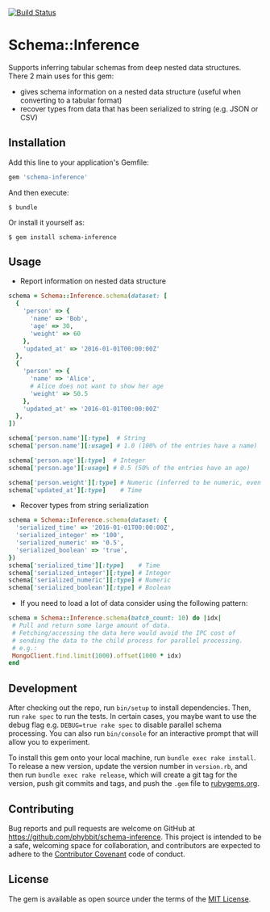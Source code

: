[![Build
Status](https://travis-ci.org/Phybbit/schema-inference.svg?branch=master)](https://travis-ci.org/Phybbit/schema-inference)

# Schema::Inference

Supports inferring tabular schemas from deep nested data structures.
There 2 main uses for this gem:
- gives schema information on a nested data structure (useful when converting to a tabular format)
- recover types from data that has been serialized to string (e.g. JSON or CSV)

## Installation

Add this line to your application's Gemfile:

```ruby
gem 'schema-inference'
```

And then execute:

    $ bundle

Or install it yourself as:

    $ gem install schema-inference

## Usage

- Report information on nested data structure

```ruby
schema = Schema::Inference.schema(dataset: [
  {
    'person' => {
      'name' => 'Bob',
      'age' => 30,
      'weight' => 60
    },
    'updated_at' => '2016-01-01T00:00:00Z'
  },
  {
    'person' => {
      'name' => 'Alice',
      # Alice does not want to show her age
      'weight' => 50.5
    },
    'updated_at' => '2016-01-01T00:00:00Z'
  },
])

schema['person.name'][:type]  # String
schema['person.name'][:usage] # 1.0 (100% of the entries have a name)

schema['person.age'][:type]  # Integer
schema['person.age'][:usage] # 0.5 (50% of the entries have an age)

schema['person.weight'][:type] # Numeric (inferred to be numeric, even though an integer was present)
schema['updated_at'][:type]    # Time
```

- Recover types from string serialization

```ruby
schema = Schema::Inference.schema(dataset: {
  'serialized_time' => '2016-01-01T00:00:00Z',
  'serialized_integer' => '100',
  'serialized_numeric' => '0.5',
  'serialized_boolean' => 'true',
})
schema['serialized_time'][:type]    # Time
schema['serialized_integer'][:type] # Integer
schema['serialized_numeric'][:type] # Numeric
schema['serialized_boolean'][:type] # Boolean
```

- If you need to load a lot of data consider using the following pattern:
```ruby
schema = Schema::Inference.schema(batch_count: 10) do |idx|
 # Pull and return some large amount of data.
 # Fetching/accessing the data here would avoid the IPC cost of
 # sending the data to the child process for parallel processing.
 # e.g.:
 MongoClient.find.limit(1000).offset(1000 * idx)
end
```

## Development

After checking out the repo, run `bin/setup` to install dependencies. Then, run `rake spec` to run the tests. In certain cases, you maybe want to use the debug flag e.g. `DEBUG=true rake spec` to disable parallel schema processing. You can also run `bin/console` for an interactive prompt that will allow you to experiment.

To install this gem onto your local machine, run `bundle exec rake install`. To release a new version, update the version number in `version.rb`, and then run `bundle exec rake release`, which will create a git tag for the version, push git commits and tags, and push the `.gem` file to [rubygems.org](https://rubygems.org).

## Contributing

Bug reports and pull requests are welcome on GitHub at https://github.com/phybbit/schema-inference. This project is intended to be a safe, welcoming space for collaboration, and contributors are expected to adhere to the [Contributor Covenant](http://contributor-covenant.org) code of conduct.


## License

The gem is available as open source under the terms of the [MIT License](http://opensource.org/licenses/MIT).

